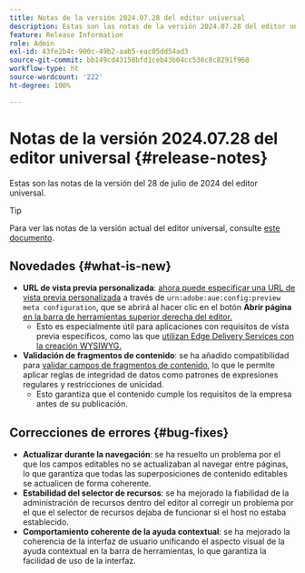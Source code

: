 ```yaml
---
title: Notas de la versión 2024.07.28 del editor universal
description: Estas son las notas de la versión 2024.07.28 del editor universal.
feature: Release Information
role: Admin
exl-id: 43fe2b4c-900c-49b2-aab5-eac05dd54ad3
source-git-commit: bb149cd43158bfd1ceb43b04cc536c8c8291f968
workflow-type: ht
source-wordcount: '222'
ht-degree: 100%

---
```


# Notas de la versión 2024.07.28 del editor universal {#release-notes}

Estas son las notas de la versión del 28 de julio de 2024 del editor universal.

>[!TIP]
>
>Para ver las notas de la versión actual del editor universal, consulte [este documento](/help/release-notes/universal-editor/current.md).

## Novedades {#what-is-new}

* **URL de vista previa personalizada**: [ahora puede especificar una URL de vista previa personalizada](/help/implementing/universal-editor/customizing.md#custom-preview-urls) a través de `urn:adobe:aue:config:preview meta configuration`, que se abrirá al hacer clic en el botón **Abrir página** [en la barra de herramientas superior derecha del editor.](/help/sites-cloud/authoring/universal-editor/navigation.md#universal-editor-toolbar)
   * Esto es especialmente útil para aplicaciones con requisitos de vista previa específicos, como las que [utilizan Edge Delivery Services con la creación WYSIWYG.](https://www.aem.live/docs/aem-authoring)
* **Validación de fragmentos de contenido**: se ha añadido compatibilidad para [validar campos de fragmentos de contenido](/help/assets/content-fragments/content-fragments-models.md#validation), lo que le permite aplicar reglas de integridad de datos como patrones de expresiones regulares y restricciones de unicidad.
   * Esto garantiza que el contenido cumple los requisitos de la empresa antes de su publicación.

## Correcciones de errores {#bug-fixes}

* **Actualizar durante la navegación**: se ha resuelto un problema por el que los campos editables no se actualizaban al navegar entre páginas, lo que garantiza que todas las superposiciones de contenido editables se actualicen de forma coherente.
* **Estabilidad del selector de recursos**: se ha mejorado la fiabilidad de la administración de recursos dentro del editor al corregir un problema por el que el selector de recursos dejaba de funcionar si el host no estaba establecido.
* **Comportamiento coherente de la ayuda contextual**: se ha mejorado la coherencia de la interfaz de usuario unificando el aspecto visual de la ayuda contextual en la barra de herramientas, lo que garantiza la facilidad de uso de la interfaz.
